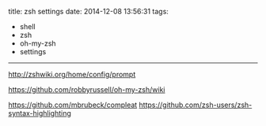 title: zsh settings
date: 2014-12-08 13:56:31
tags:
- shell
- zsh
- oh-my-zsh
- settings
---

http://zshwiki.org/home/config/prompt

https://github.com/robbyrussell/oh-my-zsh/wiki

https://github.com/mbrubeck/compleat
https://github.com/zsh-users/zsh-syntax-highlighting

